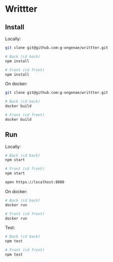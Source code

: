 # Writtter

## Install

Locally:

```bash
git clone git@github.com:g-ongenae/writtter.git

# Back (cd back)
npm install

# Front (cd front)
npm install
```

On docker:

```bash
git clone git@github.com:g-ongenae/writtter.git

# Back (cd back)
docker build

# Front (cd front)
docker build
```

## Run

Locally:

```bash
# Back (cd back)
npm start

# Front (cd front)
npm start

open https://localhost:8080
```

On docker:

```bash
# Back (cd back)
docker run

# Front (cd front)
docker run
```

Test:

```bash
# Back (cd back)
npm test

# Front (cd front)
npm test
```
